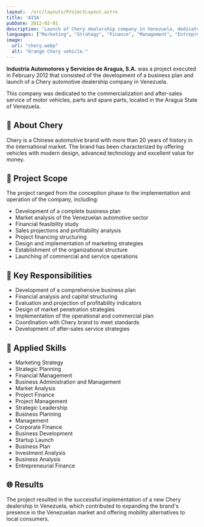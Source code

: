 ```yaml
---
layout:  /src/layouts/ProjectLayout.astro
title: 'AISA'
pubDate: 2012-02-01
description: 'Launch of Chery dealership company in Venezuela, dedicated to the commercialization and after-sales service of vehicles.'
languages: ["Marketing", "Strategy", "Finance", "Management", "Entrepreneurship"]
image:
  url: "chery.webp"
  alt: "Orange Chery vehicle."
--- 
```


**Industria Automotores y Servicios de Aragua, S.A.** was a project executed in February 2012 that consisted of the development of a business plan and launch of a Chery automotive dealership company in Venezuela.

This company was dedicated to the commercialization and after-sales service of motor vehicles, parts and spare parts, located in the Aragua State of Venezuela.

## 🚗 About Chery

Chery is a Chinese automotive brand with more than 20 years of history in the international market. The brand has been characterized by offering vehicles with modern design, advanced technology and excellent value for money.

## 🎯 Project Scope

The project ranged from the conception phase to the implementation and operation of the company, including:

- Development of a complete business plan
- Market analysis of the Venezuelan automotive sector
- Financial feasibility study
- Sales projections and profitability analysis
- Project financing structuring
- Design and implementation of marketing strategies
- Establishment of the organizational structure
- Launching of commercial and service operations

## 💼 Key Responsibilities

- Development of a comprehensive business plan
- Financial analysis and capital structuring
- Evaluation and projection of profitability indicators
- Design of market penetration strategies
- Implementation of the operational and commercial plan
- Coordination with Chery brand to meet standards
- Development of after-sales service strategies

## 🔧 Applied Skills

- Marketing Strategy
- Strategic Planning
- Financial Management
- Business Administration and Management
- Market Analysis
- Project Finance
- Project Management
- Strategic Leadership
- Business Planning
- Management
- Corporate Finance
- Business Development 
- Startup Launch
- Business Plan
- Investment Analysis
- Business Analysis
- Entrepreneurial Finance

## 🌐 Results

The project resulted in the successful implementation of a new Chery dealership in Venezuela, which contributed to expanding the brand's presence in the Venezuelan market and offering mobility alternatives to local consumers.
